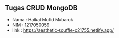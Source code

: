 ## Tugas CRUD MongoDB

- Nama : Haikal Mufid Mubarok
- NIM : 1217050059
- link : https://aesthetic-souffle-c21755.netlify.app/
